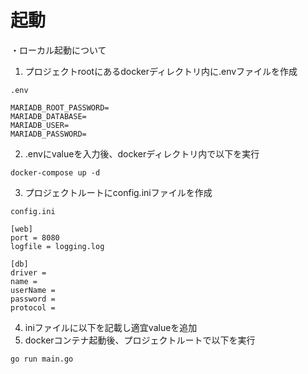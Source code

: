 # 起動
・ローカル起動について
1. プロジェクトrootにあるdockerディレクトリ内に.envファイルを作成
```
.env

MARIADB_ROOT_PASSWORD=
MARIADB_DATABASE=
MARIADB_USER=
MARIADB_PASSWORD=
```
2. .envにvalueを入力後、dockerディレクトリ内で以下を実行
```
docker-compose up -d
```
3. プロジェクトルートにconfig.iniファイルを作成
```
config.ini

[web]
port = 8080
logfile = logging.log

[db]
driver = 
name = 
userName = 
password = 
protocol = 
```
4. iniファイルに以下を記載し適宜valueを追加
5. dockerコンテナ起動後、プロジェクトルートで以下を実行
```
go run main.go
```